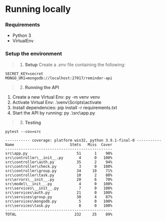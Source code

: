 # Running locally

### Requirements  
- Python 3
- VirtualEnv

### Setup the environment

> 1. **Setup**
Create a *.env* file containing the following:

```
SECRET_KEY=secret
MONGO_URI=mongodb://localhost:27017/reminder-api
```

> 2. **Running the API**

1. Create a new Virtual Env: py -m venv venv
2. Activate Virtual Env: .\venv\Scripts\activate
2. Install dependencies: pip install -r requirements.txt
3. Start the API by running: py .\src\app.py

> 3. **Testing**

```
pytest --cov=src

----------- coverage: platform win32, python 3.9.1-final-0 -----------
Name                         Stmts   Miss  Cover
------------------------------------------------
src\app.py                      51      1    98%
src\controller\__init__.py       4      0   100%
src\controller\auth.py          35      2    94%
src\controller\check.py          3      0   100%
src\controller\group.py         34     10    71%
src\controller\task.py          10      2    80%
src\errors\__init__.py          20      6    70%
src\model\__init__.py            4      0   100%
src\services\__init__.py         7      0   100%
src\services\auth.py            21      0   100%
src\services\group.py           30      4    87%
src\services\mongodb.py          5      0   100%
src\services\task.py             8      0   100%
------------------------------------------------
TOTAL                          232     25    89%
```
